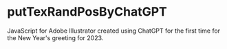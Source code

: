 # putTexRandPosByChatGPT
JavaScript for Adobe Illustrator created using ChatGPT for the first time for the New Year's greeting for 2023.
